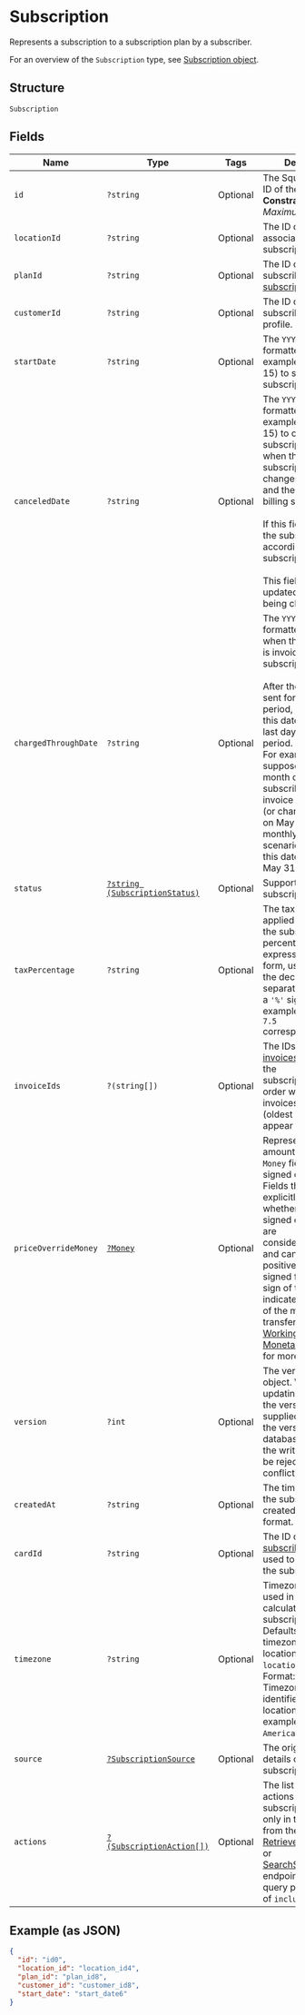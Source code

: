 
# Subscription

Represents a subscription to a subscription plan by a subscriber.

For an overview of the `Subscription` type, see
[Subscription object](https://developer.squareup.com/docs/subscriptions-api/overview#subscription-object-overview).

## Structure

`Subscription`

## Fields

| Name | Type | Tags | Description | Getter | Setter |
|  --- | --- | --- | --- | --- | --- |
| `id` | `?string` | Optional | The Square-assigned ID of the subscription.<br>**Constraints**: *Maximum Length*: `255` | getId(): ?string | setId(?string id): void |
| `locationId` | `?string` | Optional | The ID of the location associated with the subscription. | getLocationId(): ?string | setLocationId(?string locationId): void |
| `planId` | `?string` | Optional | The ID of the subscribed-to [subscription plan](/doc/models/catalog-subscription-plan.md). | getPlanId(): ?string | setPlanId(?string planId): void |
| `customerId` | `?string` | Optional | The ID of the subscribing [customer](/doc/models/customer.md) profile. | getCustomerId(): ?string | setCustomerId(?string customerId): void |
| `startDate` | `?string` | Optional | The `YYYY-MM-DD`-formatted date (for example, 2013-01-15) to start the subscription. | getStartDate(): ?string | setStartDate(?string startDate): void |
| `canceledDate` | `?string` | Optional | The `YYYY-MM-DD`-formatted date (for example, 2013-01-15) to cancel the subscription,<br>when the subscription status changes to `CANCELED` and the subscription billing stops.<br><br>If this field is not set, the subscription ends according its subscription plan.<br><br>This field cannot be updated, other than being cleared. | getCanceledDate(): ?string | setCanceledDate(?string canceledDate): void |
| `chargedThroughDate` | `?string` | Optional | The `YYYY-MM-DD`-formatted date up to when the subscriber is invoiced for the<br>subscription.<br><br>After the invoice is sent for a given billing period,<br>this date will be the last day of the billing period.<br>For example,<br>suppose for the month of May a subscriber gets an invoice<br>(or charged the card) on May 1. For the monthly billing scenario,<br>this date is then set to May 31. | getChargedThroughDate(): ?string | setChargedThroughDate(?string chargedThroughDate): void |
| `status` | [`?string (SubscriptionStatus)`](/doc/models/subscription-status.md) | Optional | Supported subscription statuses. | getStatus(): ?string | setStatus(?string status): void |
| `taxPercentage` | `?string` | Optional | The tax amount applied when billing the subscription. The<br>percentage is expressed in decimal form, using a `'.'` as the decimal<br>separator and without a `'%'` sign. For example, a value of `7.5`<br>corresponds to 7.5%. | getTaxPercentage(): ?string | setTaxPercentage(?string taxPercentage): void |
| `invoiceIds` | `?(string[])` | Optional | The IDs of the [invoices](/doc/models/invoice.md) created for the<br>subscription, listed in order when the invoices were created<br>(oldest invoices appear first). | getInvoiceIds(): ?array | setInvoiceIds(?array invoiceIds): void |
| `priceOverrideMoney` | [`?Money`](/doc/models/money.md) | Optional | Represents an amount of money. `Money` fields can be signed or unsigned.<br>Fields that do not explicitly define whether they are signed or unsigned are<br>considered unsigned and can only hold positive amounts. For signed fields, the<br>sign of the value indicates the purpose of the money transfer. See<br>[Working with Monetary Amounts](https://developer.squareup.com/docs/build-basics/working-with-monetary-amounts)<br>for more information. | getPriceOverrideMoney(): ?Money | setPriceOverrideMoney(?Money priceOverrideMoney): void |
| `version` | `?int` | Optional | The version of the object. When updating an object, the version<br>supplied must match the version in the database, otherwise the write will<br>be rejected as conflicting. | getVersion(): ?int | setVersion(?int version): void |
| `createdAt` | `?string` | Optional | The timestamp when the subscription was created, in RFC 3339 format. | getCreatedAt(): ?string | setCreatedAt(?string createdAt): void |
| `cardId` | `?string` | Optional | The ID of the [subscriber's](/doc/models/customer.md) [card](/doc/models/card.md)<br>used to charge for the subscription. | getCardId(): ?string | setCardId(?string cardId): void |
| `timezone` | `?string` | Optional | Timezone that will be used in date calculations for the subscription.<br>Defaults to the timezone of the location based on `location_id`.<br>Format: the IANA Timezone Database identifier for the location timezone (for example, `America/Los_Angeles`). | getTimezone(): ?string | setTimezone(?string timezone): void |
| `source` | [`?SubscriptionSource`](/doc/models/subscription-source.md) | Optional | The origination details of the subscription. | getSource(): ?SubscriptionSource | setSource(?SubscriptionSource source): void |
| `actions` | [`?(SubscriptionAction[])`](/doc/models/subscription-action.md) | Optional | The list of scheduled actions on this subscription. It is set only in the response from the<br>[RetrieveSubscription](/doc/apis/subscriptions.md#retrieve-subscription) or<br>[SearchSubscriptions](/doc/apis/subscriptions.md#search-subscriptions) endpoint with the query parameter<br>of `include=actions`. | getActions(): ?array | setActions(?array actions): void |

## Example (as JSON)

```json
{
  "id": "id0",
  "location_id": "location_id4",
  "plan_id": "plan_id8",
  "customer_id": "customer_id8",
  "start_date": "start_date6"
}
```

